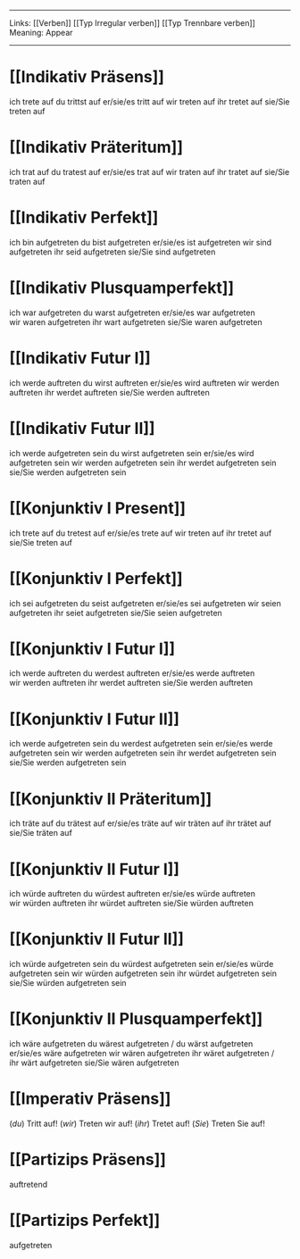 ___

Links: [[Verben]] [[Typ Irregular verben]] [[Typ Trennbare verben]]
Meaning: Appear

---

# [[Indikativ Präsens]]
ich trete auf
du trittst auf
er/sie/es tritt auf
wir treten auf
ihr tretet auf
sie/Sie treten auf

# [[Indikativ Präteritum]]
ich trat auf
du tratest auf
er/sie/es trat auf
wir traten auf
ihr tratet auf
sie/Sie traten auf

# [[Indikativ Perfekt]]
ich bin aufgetreten
du bist aufgetreten
er/sie/es ist aufgetreten
wir sind aufgetreten
ihr seid aufgetreten
sie/Sie sind aufgetreten

# [[Indikativ Plusquamperfekt]]
ich war aufgetreten
du warst aufgetreten
er/sie/es war aufgetreten
wir waren aufgetreten
ihr wart aufgetreten
sie/Sie waren aufgetreten

# [[Indikativ Futur I]]
ich werde auftreten
du wirst auftreten
er/sie/es wird auftreten
wir werden auftreten
ihr werdet auftreten
sie/Sie werden auftreten

# [[Indikativ Futur II]]
ich werde aufgetreten sein
du wirst aufgetreten sein
er/sie/es wird aufgetreten sein
wir werden aufgetreten sein
ihr werdet aufgetreten sein
sie/Sie werden aufgetreten sein

# [[Konjunktiv I Present]]
ich trete auf
du tretest auf
er/sie/es trete auf
wir treten auf
ihr tretet auf
sie/Sie treten auf

# [[Konjunktiv I Perfekt]]
ich sei aufgetreten
du seist aufgetreten
er/sie/es sei aufgetreten
wir seien aufgetreten
ihr seiet aufgetreten
sie/Sie seien aufgetreten

# [[Konjunktiv I Futur I]]
ich werde auftreten
du werdest auftreten
er/sie/es werde auftreten
wir werden auftreten
ihr werdet auftreten
sie/Sie werden auftreten

# [[Konjunktiv I Futur II]]
ich werde aufgetreten sein
du werdest aufgetreten sein
er/sie/es werde aufgetreten sein
wir werden aufgetreten sein
ihr werdet aufgetreten sein
sie/Sie werden aufgetreten sein

# [[Konjunktiv II Präteritum]]
ich träte auf
du trätest auf
er/sie/es träte auf
wir träten auf
ihr trätet auf
sie/Sie träten auf

# [[Konjunktiv II Futur I]]
ich würde auftreten
du würdest auftreten
er/sie/es würde auftreten
wir würden auftreten
ihr würdet auftreten
sie/Sie würden auftreten

# [[Konjunktiv II Futur II]]
ich würde aufgetreten sein
du würdest aufgetreten sein
er/sie/es würde aufgetreten sein
wir würden aufgetreten sein
ihr würdet aufgetreten sein
sie/Sie würden aufgetreten sein

# [[Konjunktiv II Plusquamperfekt]]
ich wäre aufgetreten
du wärest aufgetreten / du wärst aufgetreten
er/sie/es wäre aufgetreten
wir wären aufgetreten
ihr wäret aufgetreten / ihr wärt aufgetreten
sie/Sie wären aufgetreten

# [[Imperativ Präsens]]
(_du_) Tritt auf!
(_wir_) Treten wir auf!
(_ihr_) Tretet auf!
(_Sie_) Treten Sie auf!

# [[Partizips Präsens]]
auftretend

# [[Partizips Perfekt]]
aufgetreten